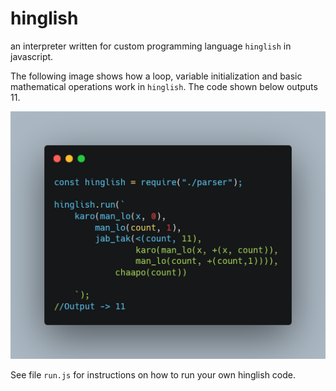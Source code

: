 # hinglish
an interpreter written for custom programming language `hinglish` in javascript.

The following image shows how a loop, variable initialization and basic mathematical operations work in `hinglish`. The code shown below outputs 11.


![image](./carbon.png)

See file `run.js` for instructions on how to run your own hinglish code.


